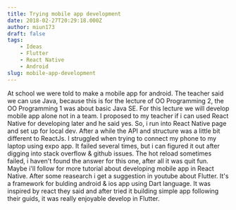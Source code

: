 ```yaml
---
title: Trying mobile app development
date: 2018-02-27T20:29:18.000Z
author: miun173
draft: false
tags:
    - Ideas
    - Flutter
    - React Native
    - Android
slug: mobile-app-development
---
```


At school we were told to make a mobile app for android. The teacher said we can use Java, because this is for the lecture of OO Programming 2, the OO Programming 1 was about basic Java SE. For this lecture we will develop mobile app alone not in a team.
I proposed to my teacher if i can used React Native for developing later and he said yes. So, i run into React Native page and set up for local dev. After a while the API and structure was a little bit different to ReactJs. I struggled when trying to connect my phone to my laptop using expo app. It failed several times, but i can figured it out after digging into stack overflow & github issues. The hot reload sometimes failed, i haven't found the answer for this one, after all it was quit fun. Maybe i'll follow for more tutorial about developing mobile app in React Native.
After some reasearch i get a suggestion in youtube about Flutter. It's a framework for bulding android & ios app using Dart language. It was inspired by react they said and after tried it building simple app following their guids, it was really enjoyable develop in Flutter.
